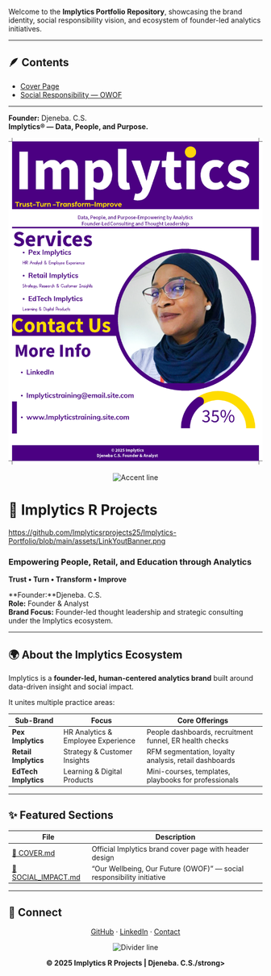 Welcome to the **Implytics Portfolio Repository**, showcasing the brand identity, social responsibility vision, and ecosystem of founder-led analytics initiatives.

---

## 🪶 Contents
- [Cover Page](./COVER.md)
- [Social Responsibility — OWOF](./SOCIAL_IMPACT.md)

---

**Founder:** Djeneba. C.S.  
**Implytics® — Data, People, and Purpose.**


<p align="center">
  <img src="./assets/BrandPres.png" alt="Implytics R Projects Header" width="600">
</p>

<p align="center">
  <img src="https://dummyimage.com/400x3/fedc00/fedc00.png" alt="Accent line" width="250">
</p>



# 💼 Implytics R Projects


https://github.com/Implyticsrprojects25/Implytics-Portfolio/blob/main/assets/LinkYoutBanner.png


### Empowering People, Retail, and Education through Analytics  
**Trust • Turn • Transform • Improve**

**Founder:**Djeneba. C.S.  
**Role:** Founder & Analyst  
**Brand Focus:** Founder-led thought leadership and strategic consulting under the Implytics ecosystem.

---

## 🌍 About the Implytics Ecosystem

Implytics is a **founder-led, human-centered analytics brand** built around data-driven insight and social impact.

It unites multiple practice areas:

| Sub-Brand | Focus | Core Offerings |
|------------|--------|----------------|
| **Pex Implytics** | HR Analytics & Employee Experience | People dashboards, recruitment funnel, ER health checks |
| **Retail Implytics** | Strategy & Customer Insights | RFM segmentation, loyalty analysis, retail dashboards |
| **EdTech Implytics** | Learning & Digital Products | Mini-courses, templates, playbooks for professionals |

---

## ✨ Featured Sections

| File | Description |
|------|--------------|
| [📄 COVER.md](./COVER.md) | Official Implytics brand cover page with header design |
| [🌱 SOCIAL_IMPACT.md](./SOCIAL_IMPACT.md) | “Our Wellbeing, Our Future (OWOF)” — social responsibility initiative |

---

## 🤝 Connect

<p align="center">
  <a href="https://github.com/Implyticsrprojects25">GitHub</a> · 
  <a href="https://www.linkedin.com/in/Djeneba. C.S.">LinkedIn</a> · 
  <a href="mailto:Implyticsrprojects25@users.noreply.github.com">Contact</a>
</p>

<p align="center">
  <img src="https://dummyimage.com/400x2/fedc00/fedc00.png" alt="Divider line" width="300">
</p>

<p align="center"><strong>© 2025 Implytics R Projects | Djeneba. C.S./strong></p>
